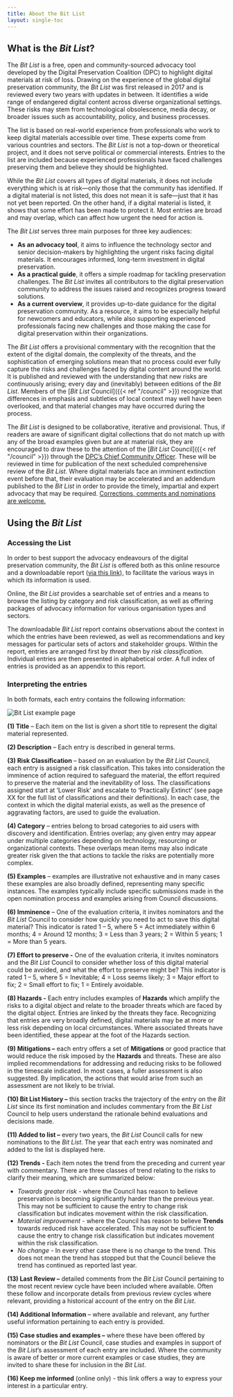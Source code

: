 ```yaml
---
title: About the Bit List
layout: single-toc
---
```

## What is the *Bit List*?

The *Bit List* is a free, open and community-sourced advocacy tool developed by the Digital Preservation Coalition (DPC) to highlight digital materials at risk of loss. Drawing on the experience of the global digital preservation community, the *Bit List* was first released in 2017 and is reviewed every two years with updates in between. It identifies a wide range of endangered digital content across diverse organizational settings. These risks may stem from technological obsolescence, media decay, or broader issues such as accountability, policy, and business processes.

The list is based on real-world experience from professionals who work to keep digital materials accessible over time. These experts come from various countries and sectors. The *Bit List* is not a top-down or theoretical project, and it does not serve political or commercial interests. Entries to the list are included because experienced professionals have faced challenges preserving them and believe they should be highlighted.

While the *Bit List* covers all types of digital materials, it does not include everything which is at risk—only those that the community has identified. If a digital material is not listed, this does not mean it is safe—just that it has not yet been reported. On the other hand, if a digital material is listed, it shows that some effort has been made to protect it. Most entries are broad and may overlap, which can affect how urgent the need for action is.

The *Bit List* serves three main purposes for three key audiences:

* **As an advocacy tool**, it aims to influence the technology sector and senior decision-makers by highlighting the urgent risks facing digital materials. It encourages informed, long-term investment in digital preservation.
* **As a practical guide**, it offers a simple roadmap for tackling preservation challenges. The *Bit List* invites all contributors to the digital preservation community to address the issues raised and recognizes progress toward solutions.
* **As a current overview**, it provides up-to-date guidance for the digital preservation community. As a resource, it aims to be especially helpful for newcomers and educators, while also supporting experienced professionals facing new challenges and those making the case for digital preservation within their organizations.

The *Bit List* offers a provisional commentary with the recognition that the extent of the digital domain, the complexity of the threats, and the sophistication of emerging solutions mean that no process could ever fully capture the risks and challenges faced by digital content around the world. It is published and reviewed with the understanding that new risks are continuously arising; every day and (inevitably) between editions of the *Bit List*. Members of the [*Bit List* Council]({{< ref "/council" >}}) recognize that differences in emphasis and subtleties of local context may well have been overlooked, and that material changes may have occurred during the process.

The *Bit List* is designed to be collaborative, iterative and provisional. Thus, if readers are aware of significant digital collections that do not match up with any of the broad examples given but are at material risk, they are encouraged to draw these to the attention of the [*Bit List* Council]({{< ref "/council" >}}) through the [DPC’s Chief Community Officer](mailto:sarah.middleton@dpconline.org). These will be reviewed in time for publication of the next scheduled comprehensive review of the *Bit List*. Where digital materials face an imminent extinction event before that, their evaluation may be accelerated and an addendum published to the *Bit List* in order to provide the timely, impartial and expert advocacy that may be required. [Corrections, comments and nominations are welcome.](https://docs.google.com/forms/d/e/1FAIpQLSccvgold3yiCfwlmh6tFFh6DEfhREyWx4M4rnyfgFNZ42o66A/viewform)

## Using the *Bit List*

### Accessing the List

In order to best support the advocacy endeavours of the digital preservation community, the *Bit List* is offered both as this online resource and a downloadable report ([via this link](https://www.dpconline.org/digipres/champion-digital-preservation/bit-list)), to facilitate the various ways in which its information is used.

Online, the *Bit List* provides a searchable set of entries and a means to browse the listing by category and risk classification, as well as offering packages of advocacy information for various organisation types and sectors.

The downloadable *Bit List* report contains observations about the context in which the entries have been reviewed, as well as recommendations and key messages for particular sets of actors and stakeholder groups. Within the report, entries are arranged first by *threat* then by *risk classification*. Individual entries are then presented in alphabetical order. A full index of entries is provided as an appendix to this report.

### Interpreting the entries

In both formats, each entry contains the following information:

<div class="text-center">

![Bit List example page](/images/bit-list-example-page.png "Bit List example page")

</div>

**(1) Title** – Each item on the list is given a short title to represent the digital material represented.

**(2) Description** – Each entry is described in general terms.

**(3) Risk Classification** – based on an evaluation by the *Bit List* Council, each entry is assigned a risk classification. This takes into consideration the imminence of action required to safeguard the material, the effort required to preserve the material and the inevitability of loss. The classifications assigned start at ‘Lower Risk’ and escalate to ‘Practically Extinct’ (see page XX for the full list of classifications and their definitions). In each case, the context in which the digital material exists, as well as the presence of aggravating factors, are used to guide the evaluation.

**(4) Category** – entries belong to broad categories to aid users with discovery and identification. Entries overlap; any given entry may appear under multiple categories depending on technology, resourcing or organizational contexts. These overlaps mean items may also indicate greater risk given the that actions to tackle the risks are potentially more complex.

**(5) Examples** – examples are illustrative not exhaustive and in many cases these examples are also broadly defined, representing many specific instances. The examples typically include specific submissions made in the open nomination process and examples arising from Council discussions.

**(6) Imminence** – One of the evaluation criteria, it invites nominators and the *Bit List* Council to consider how quickly you need to act to save this digital material? This indicator is rated 1 – 5, where 5 = Act immediately within 6 months; 4 = Around 12 months; 3 = Less than 3 years; 2 = Within 5 years; 1 = More than 5 years. 

**(7) Effort to preserve -** One of the evaluation criteria, it invites nominators and the *Bit List* Council to consider whether loss of this digital material could be avoided, and what the effort to preserve might be? This indicator is rated 1 – 5, where 5 = Inevitable; 4 = Loss seems likely; 3 = Major effort to fix; 2 = Small effort to fix; 1 = Entirely avoidable. 

**(8) Hazards -** Each entry includes examples of **Hazards** which amplify the risks to a digital object and relate to the broader threats which are faced by the digital object. Entries are linked by the threats they face. Recognizing that entries are very broadly defined, digital materials may be at more or less risk depending on local circumstances. Where associated threats have been identified, these appear at the foot of the Hazards section.

**(9) Mitigations –** each entry offers a set of **Mitigations** or good practice that would reduce the risk imposed by the **Hazards** and threats. These are also implied recommendations for addressing and reducing risks to be followed in the timescale indicated. In most cases, a fuller assessment is also suggested. By implication, the actions that would arise from such an assessment are not likely to be trivial.

**(10) Bit List History –** this section tracks the trajectory of the entry on the *Bit List* since its first nomination and includes commentary from the *Bit List* Council to help users understand the rationale behind evaluations and decisions made.

**(11) Added to list –** every two years, the *Bit List* Council calls for new nominations to the *Bit List*. The year that each entry was nominated and added to the list is displayed here.

**(12) Trends -** Each item notes the trend from the preceding and current year with commentary. There are three classes of trend relating to the risks to clarify their meaning, which are summarized below:

* *Towards greater risk* - where the Council has reason to believe preservation is becoming significantly harder than the previous year. This may not be sufficient to cause the entry to change risk classification but indicates movement within the risk classification.
* *Material improvement* - where the Council has reason to believe **Trends** towards reduced risk have accelerated. This may not be sufficient to cause the entry to change risk classification but indicates movement within the risk classification.
* *No change* - In every other case there is no change to the trend. This does not mean the trend has stopped but that the Council believe the trend has continued as reported last year.

**(13) Last Review –** detailed comments from the *Bit List* Council pertaining to the most recent review cycle have been included where available. Often these follow and incorporate details from previous review cycles where relevant, providing a historical account of the entry on the *Bit List*.

**(14) Additional Information** – where available and relevant, any further useful information pertaining to each entry is provided.

**(15) Case studies and examples –** where these have been offered by nominators or the *Bit List* Council, case studies and examples in support of the *Bit List*’s assessment of each entry are included. Where the community is aware of better or more current examples or case studies, they are invited to share these for inclusion in the *Bit List*.

**(16) Keep me informed** (online only) - this link offers a way to express your interest in a particular entry.
